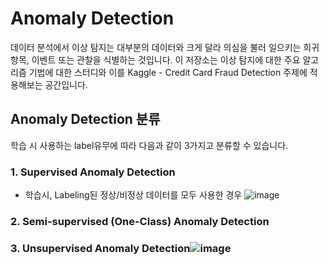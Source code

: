 # Anomaly Detection
 
데이터 분석에서 이상 탐지는 대부분의 데이터와 크게 달라 의심을 불러 일으키는 희귀 항목, 이벤트 또는 관찰을 식별하는 것입니다.
이 저장소는 이상 탐지에 대한 주요 알고리즘 기법에 대한 스터디와 이를 Kaggle - Credit Card Fraud Detection 주제에 적용해보는 공간입니다.

## Anomaly Detection 분류
학습 시 사용하는 label유무에 따라 다음과 같이 3가지고 분류할 수 있습니다. 

### 1. Supervised Anomaly Detection
- 학습시, Labeling된 정상/비정상 데이터를 모두 사용한 경우
![image](https://user-images.githubusercontent.com/76995436/130019233-a7125c58-edc6-4da3-bbf8-d422e5f6ed0e.png)


### 2. Semi-supervised (One-Class) Anomaly Detection


### 3. Unsupervised Anomaly Detection![image](https://user-images.githubusercontent.com/76995436/130019197-d9aed2b5-1dc8-412b-be68-46c68639059d.png)

